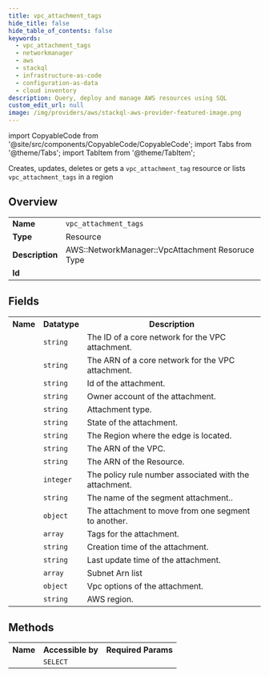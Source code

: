 ```yaml
---
title: vpc_attachment_tags
hide_title: false
hide_table_of_contents: false
keywords:
  - vpc_attachment_tags
  - networkmanager
  - aws
  - stackql
  - infrastructure-as-code
  - configuration-as-data
  - cloud inventory
description: Query, deploy and manage AWS resources using SQL
custom_edit_url: null
image: /img/providers/aws/stackql-aws-provider-featured-image.png
---
```


import CopyableCode from '@site/src/components/CopyableCode/CopyableCode';
import Tabs from '@theme/Tabs';
import TabItem from '@theme/TabItem';

Creates, updates, deletes or gets a <code>vpc_attachment_tag</code> resource or lists <code>vpc_attachment_tags</code> in a region

## Overview
<table><tbody>
<tr><td><b>Name</b></td><td><code>vpc_attachment_tags</code></td></tr>
<tr><td><b>Type</b></td><td>Resource</td></tr>
<tr><td><b>Description</b></td><td>AWS::NetworkManager::VpcAttachment Resoruce Type</td></tr>
<tr><td><b>Id</b></td><td><CopyableCode code="aws.networkmanager.vpc_attachment_tags" /></td></tr>
</tbody></table>

## Fields
<table><tbody><tr><th>Name</th><th>Datatype</th><th>Description</th></tr><tr><td><CopyableCode code="core_network_id" /></td><td><code>string</code></td><td>The ID of a core network for the VPC attachment.</td></tr>
<tr><td><CopyableCode code="core_network_arn" /></td><td><code>string</code></td><td>The ARN of a core network for the VPC attachment.</td></tr>
<tr><td><CopyableCode code="attachment_id" /></td><td><code>string</code></td><td>Id of the attachment.</td></tr>
<tr><td><CopyableCode code="owner_account_id" /></td><td><code>string</code></td><td>Owner account of the attachment.</td></tr>
<tr><td><CopyableCode code="attachment_type" /></td><td><code>string</code></td><td>Attachment type.</td></tr>
<tr><td><CopyableCode code="state" /></td><td><code>string</code></td><td>State of the attachment.</td></tr>
<tr><td><CopyableCode code="edge_location" /></td><td><code>string</code></td><td>The Region where the edge is located.</td></tr>
<tr><td><CopyableCode code="vpc_arn" /></td><td><code>string</code></td><td>The ARN of the VPC.</td></tr>
<tr><td><CopyableCode code="resource_arn" /></td><td><code>string</code></td><td>The ARN of the Resource.</td></tr>
<tr><td><CopyableCode code="attachment_policy_rule_number" /></td><td><code>integer</code></td><td>The policy rule number associated with the attachment.</td></tr>
<tr><td><CopyableCode code="segment_name" /></td><td><code>string</code></td><td>The name of the segment attachment..</td></tr>
<tr><td><CopyableCode code="proposed_segment_change" /></td><td><code>object</code></td><td>The attachment to move from one segment to another.</td></tr>
<tr><td><CopyableCode code="tags" /></td><td><code>array</code></td><td>Tags for the attachment.</td></tr>
<tr><td><CopyableCode code="created_at" /></td><td><code>string</code></td><td>Creation time of the attachment.</td></tr>
<tr><td><CopyableCode code="updated_at" /></td><td><code>string</code></td><td>Last update time of the attachment.</td></tr>
<tr><td><CopyableCode code="subnet_arns" /></td><td><code>array</code></td><td>Subnet Arn list</td></tr>
<tr><td><CopyableCode code="options" /></td><td><code>object</code></td><td>Vpc options of the attachment.</td></tr>
<tr><td><CopyableCode code="region" /></td><td><code>string</code></td><td>AWS region.</td></tr>
</tbody></table>

## Methods

<table><tbody>
  <tr>
    <th>Name</th>
    <th>Accessible by</th>
    <th>Required Params</th>
  </tr>
  <tr>
    <td><CopyableCode code="view" /></td>
    <td><code>SELECT</code></td>
    <td><CopyableCode code="region" /></td>
  </tr>
</tbody></table>








